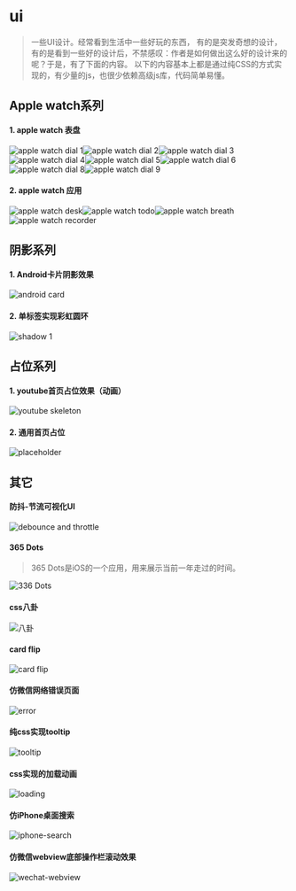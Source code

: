 # ui

> 一些UI设计。经常看到生活中一些好玩的东西， 有的是突发奇想的设计，有的是看到一些好的设计后，不禁感叹：作者是如何做出这么好的设计来的呢？于是，有了下面的内容。
> 以下的内容基本上都是通过纯CSS的方式实现的，有少量的js，也很少依赖高级js库，代码简单易懂。



## Apple watch系列

#### 1. apple watch 表盘
![apple watch dial 1](images/apple-watch-dial-1.png)![apple watch dial 2](images/apple-watch-dial-2.gif)![apple watch dial 3](images/apple-watch-dial-3.png)![apple watch dial 4](images/apple-watch-dial-4.png)![apple watch dial 5](images/apple-watch-dial-5.gif?v=3)![apple watch dial 6](images/apple-watch-dial-6.gif)![apple watch dial 8](images/apple-watch-dial-8.gif)![apple watch dial 9](images/apple-watch-dial-9.gif)


#### 2. apple watch 应用
![apple watch desk](images/apple-watch-desk.png)![apple watch todo](images/apple-watch-todo.gif)![apple watch breath](images/apple-watch-breath2.gif)![apple watch recorder](images/apple-watch-recorder.gif)


## 阴影系列

#### 1. Android卡片阴影效果
![android card](images/android-card.png)

#### 2. 单标签实现彩虹圆环
![shadow 1](images/shadow.png)

## 占位系列
#### 1. youtube首页占位效果（动画）
![youtube skeleton](images/skeleton-youtube.gif)

#### 2. 通用首页占位
![placeholder](images/skeleton-home.png)

## 其它

#### 防抖-节流可视化UI
![debounce and throttle](images/debounce-throttle.gif)

#### 365 Dots
> 365 Dots是iOS的一个应用，用来展示当前一年走过的时间。

![336 Dots](images/5.jpg)

#### css八卦
![八卦](images/gossip.gif)

#### card flip
![card flip](images/1.gif)

#### 仿微信网络错误页面
![error](images/3.jpg)

#### 纯css实现tooltip
![tooltip](images/tooltip.gif)

#### css实现的加载动画
![loading](images/loading.gif)

#### 仿iPhone桌面搜索
![iphone-search](images/iphone-search.gif)

#### 仿微信webview底部操作栏滚动效果
![wechat-webview](images/wechat-webview.gif)